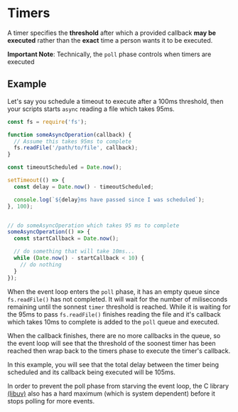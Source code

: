 # Timers

A timer specifies the **threshold** after which a provided callback **may be executed** rather than the **exact** time a person wants it to be executed.

**Important Note**: Technically, the `poll` phase controls when timers are executed

## Example

Let's say you schedule a timeout to execute after a 100ms threshold, then your scripts starts `async` reading a file which takes 95ms.

```js
const fs = require('fs');

function someAsyncOperation(callback) {
  // Assume this takes 95ms to complete
  fs.readFile('/path/to/file', callback);
}

const timeoutScheduled = Date.now();

setTimeout(() => {
  const delay = Date.now() - timeoutScheduled;

  console.log(`${delay}ms have passed since I was scheduled`);
}, 100);


// do someAsyncOperation which takes 95 ms to complete
someAsyncOperation(() => {
  const startCallback = Date.now();

  // do something that will take 10ms...
  while (Date.now() - startCallback < 10) {
    // do nothing
  }
});

```

When the event loop enters the `poll` phase, it has an empty queue since `fs.readFile()` has not completed. It will wait for the number of miliseconds remaining until the sonnest `timer` threshold is reached. While it is waiting for the 95ms to pass `fs.readFile()` finishes reading the file and it's callback which takes 10ms to complete is added to the `poll` queue and executed.

When the callback finishes, there are no more callbacks in the queue, so the event loop will see that the threshold of the soonest timer has been reached then wrap back to the timers phase to execute the timer's callback.

In this example, you will see that the total delay between the timer being scheduled and its callback being executed will be 105ms.

In order to prevent the poll phase from starving the event loop, the C library [(libuv)](http://libuv.org/) also has a hard maximum (which is system dependent) before it stops polling for more events.
